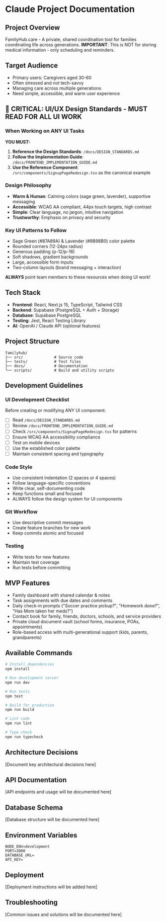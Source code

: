 # Claude Project Documentation

## Project Overview
FamilyHub.care - A private, shared coordination tool for families coordinating life across generations. 
**IMPORTANT**: This is NOT for storing medical information - only scheduling and reminders.

## Target Audience
- Primary users: Caregivers aged 30-60
- Often stressed and not tech-savvy
- Managing care across multiple generations
- Need simple, accessible, and warm user experience

## 🎨 CRITICAL: UI/UX Design Standards - MUST READ FOR ALL UI WORK

### When Working on ANY UI Tasks
**YOU MUST:**
1. **Reference the Design Standards**: `/docs/DESIGN_STANDARDS.md`
2. **Follow the Implementation Guide**: `/docs/FRONTEND_IMPLEMENTATION_GUIDE.md`
3. **Use the Reference Component**: `/src/components/SignupPageRedesign.tsx` as the canonical example

### Design Philosophy
- **Warm & Human**: Calming colors (sage green, lavender), supportive messaging
- **Accessible**: WCAG AA compliant, 44px touch targets, high contrast
- **Simple**: Clear language, no jargon, intuitive navigation
- **Trustworthy**: Emphasis on privacy and security

### Key UI Patterns to Follow
- Sage Green (#87A89A) & Lavender (#9B98B0) color palette
- Rounded corners (12-24px radius)
- Generous padding (p-12/p-16)
- Soft shadows, gradient backgrounds
- Large, accessible form inputs
- Two-column layouts (brand messaging + interaction)

**ALWAYS** point team members to these resources when doing UI work!

## Tech Stack
- **Frontend**: React, Next.js 15, TypeScript, Tailwind CSS
- **Backend**: Supabase (PostgreSQL + Auth + Storage)
- **Database**: Supabase PostgreSQL
- **Testing**: Jest, React Testing Library
- **AI**: OpenAI / Claude API (optional features)

## Project Structure
```
familyhub/
├── src/              # Source code
├── tests/            # Test files
├── docs/             # Documentation
└── scripts/          # Build and utility scripts
```

## Development Guidelines

### UI Development Checklist
Before creating or modifying ANY UI component:
- [ ] Read `/docs/DESIGN_STANDARDS.md`
- [ ] Review `/docs/FRONTEND_IMPLEMENTATION_GUIDE.md`
- [ ] Check `/src/components/SignupPageRedesign.tsx` for patterns
- [ ] Ensure WCAG AA accessibility compliance
- [ ] Test on mobile devices
- [ ] Use the established color palette
- [ ] Maintain consistent spacing and typography

### Code Style
- Use consistent indentation (2 spaces or 4 spaces)
- Follow language-specific conventions
- Write clear, self-documenting code
- Keep functions small and focused
- ALWAYS follow the design system for UI components

### Git Workflow
- Use descriptive commit messages
- Create feature branches for new work
- Keep commits atomic and focused

### Testing
- Write tests for new features
- Maintain test coverage
- Run tests before committing

## MVP Features
- Family dashboard with shared calendar & notes
- Task assignments with due dates and comments  
- Daily check-in prompts ("Soccer practice pickup?", "Homework done?", "Has Mom taken her meds?")
- Contact book for family, friends, doctors, schools, and service providers
- Private cloud document vault (school forms, insurance, POAs, appointments)
- Role-based access with multi-generational support (kids, parents, grandparents)

## Available Commands
```bash
# Install dependencies
npm install

# Run development server
npm run dev

# Run tests
npm test

# Build for production
npm run build

# Lint code
npm run lint

# Type check
npm run typecheck
```

## Architecture Decisions
[Document key architectural decisions here]

## API Documentation
[API endpoints and usage will be documented here]

## Database Schema
[Database structure will be documented here]

## Environment Variables
```
NODE_ENV=development
PORT=3000
DATABASE_URL=
API_KEY=
```

## Deployment
[Deployment instructions will be added here]

## Troubleshooting
[Common issues and solutions will be documented here]